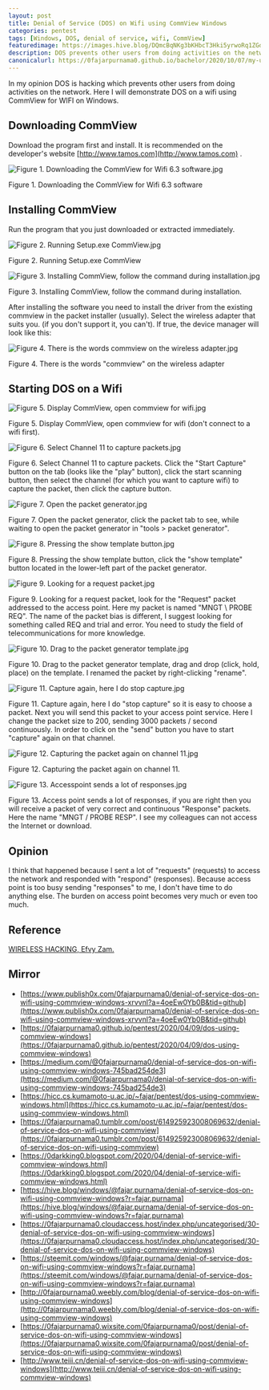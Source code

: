 ```yaml
---
layout: post
title: Denial of Service (DOS) on Wifi using CommView Windows
categories: pentest
tags: [Windows, DOS, denial of service, wifi, CommView]
featuredimage: https://images.hive.blog/DQmcBqNKg3bKHbcT3Hki5yrwoRq1ZGd7pWSxngU3eLp4aVH/Figure%2013.%20Accesspoint%20sends%20a%20lot%20of%20responses.jpg
description: DOS prevents other users from doing activities on the network. Here I will demonstrate DOS on a wifi using CommView for WiFi on Windows.
canonicalurl: https://0fajarpurnama0.github.io/bachelor/2020/10/07/my-undergraduate-electrical-materials-assignment-collection
---
```


In my opinion DOS is hacking which prevents other users from doing activities on the network. Here I will demonstrate DOS on a wifi using CommView for WIFI on Windows.

## Downloading CommView

Download the program first and install. It is recommended on the developer's website [http://www.tamos.com](http://www.tamos.com) .


![Figure 1. Downloading the CommView for Wifi 6.3 software.jpg](https://images.hive.blog/DQmf3iGWoFQU7eth3szNBwNt9movuDJvnAxJpPWUKmdvvdx/Figure%201.%20Downloading%20the%20CommView%20for%20Wifi%206.3%20software.jpg)


Figure 1\. Downloading the CommView for Wifi 6.3 software



## Installing CommView

Run the program that you just downloaded or extracted immediately.


![Figure 2. Running Setup.exe CommView.jpg](https://images.hive.blog/DQmbBfJyX2tqNAHNfGeTguaRjppQbqLzm2nLL9JbgBjTvc8/Figure%202.%20Running%20Setup.exe%20CommView.jpg)


Figure 2\. Running Setup.exe CommView


![Figure 3. Installing CommView, follow the command during installation.jpg](https://images.hive.blog/DQmUKu68HS1v4CoczB4nnauSSbpVDQTAgPpYLjbwzkmTXsB/Figure%203.%20Installing%20CommView,%20follow%20the%20command%20during%20installation.jpg)


Figure 3\. Installing CommView, follow the command during installation.



After installing the software you need to install the driver from the existing commview in the packet installer (usually). Select the wireless adapter that suits you. (if you don't support it, you can't). If true, the device manager will look like this:


![Figure 4. There is the words commview on the wireless adapter.jpg](https://images.hive.blog/DQmZe5YQFM6xMwUB1DzubaLEapJkp6SiWUDeW2KwsunYRUv/Figure%204.%20There%20is%20the%20words%20commview%20on%20the%20wireless%20adapter.jpg)


Figure 4\. There is the words "commview" on the wireless adapter



## Starting DOS on a Wifi


![Figure 5. Display CommView, open commview for wifi.jpg](https://images.hive.blog/DQmdJQM5nSMkpBktxvamU9fqrVekS3o8qXwyKxS7RHw4g7z/Figure%205.%20Display%20CommView,%20open%20commview%20for%20wifi.jpg)


Figure 5\. Display CommView, open commview for wifi (don't connect to a wifi first).


![Figure 6. Select Channel 11 to capture packets.jpg](https://images.hive.blog/DQmYUqPXqxP1BixjtQpvEVmd2SioaPet1ehV5Hdkzmn3JJK/Figure%206.%20Select%20Channel%2011%20to%20capture%20packets.jpg)


Figure 6\. Select Channel 11 to capture packets. Click the "Start Capture" button on the tab (looks like the "play" button), click the start scanning button, then select the channel (for which you want to capture wifi) to capture the packet, then click the capture button.


![Figure 7. Open the packet generator.jpg](https://images.hive.blog/DQmdv7U8RFf8FtMhZRec5YNywvSK6eQ8By3thX3VVYSG2vy/Figure%207.%20Open%20the%20packet%20generator.jpg)


Figure 7\. Open the packet generator, click the packet tab to see, while waiting to open the packet generator in "tools > packet generator".


![Figure 8. Pressing the show template button.jpg](https://images.hive.blog/DQmQPKdbTg4uZm6vZ6TjMgfUq2NkEzEXnQrsr4ngj3BEQMr/Figure%208.%20Pressing%20the%20show%20template%20button.jpg)


Figure 8\. Pressing the show template button, click the "show template" button located in the lower-left part of the packet generator.


![Figure 9. Looking for a request packet.jpg](https://images.hive.blog/DQmdopETccSiQebBtvyJKmDk9iXvfZSUEJ7Gqk7H7T76tDA/Figure%209.%20Looking%20for%20a%20request%20packet.jpg)


Figure 9\. Looking for a request packet, look for the "Request" packet addressed to the access point. Here my packet is named "MNGT \ PROBE REQ". The name of the packet bias is different, I suggest looking for something called REQ and trial and error. You need to study the field of telecommunications for more knowledge.


![Figure 10. Drag to the packet generator template.jpg](https://images.hive.blog/DQmQReLbYQFKxCkBRif2w8kUDGScyUKmgNpxBspb4k7wmJ4/Figure%2010.%20Drag%20to%20the%20packet%20generator%20template.jpg)


Figure 10\. Drag to the packet generator template, drag and drop (click, hold, place) on the template. I renamed the packet by right-clicking "rename".


![Figure 11. Capture again, here I do stop capture.jpg](https://images.hive.blog/DQmUWBtYWvMLLepKq6296pBHgwVbBGdP8Nnrgy4rY177XJN/Figure%2011.%20Capture%20again,%20here%20I%20do%20stop%20capture.jpg)


Figure 11\. Capture again, here I do "stop capture" so it is easy to choose a packet. Next you will send this packet to your access point service. Here I change the packet size to 200, sending 3000 packets / second continuously. In order to click on the "send" button you have to start "capture" again on that channel.


![Figure 12. Capturing the packet again on channel 11.jpg](https://images.hive.blog/DQmNmzwrKsGYvUxnzGURaVJMFJBFEX3PPGshdrgtRoTPt7G/Figure%2012.%20Capturing%20the%20packet%20again%20on%20channel%2011.jpg)


Figure 12\. Capturing the packet again on channel 11\.


![Figure 13. Accesspoint sends a lot of responses.jpg](https://images.hive.blog/DQmcBqNKg3bKHbcT3Hki5yrwoRq1ZGd7pWSxngU3eLp4aVH/Figure%2013.%20Accesspoint%20sends%20a%20lot%20of%20responses.jpg)


Figure 13\. Access point sends a lot of responses, if you are right then you will receive a packet of very correct and continuous "Response" packets. Here the name "MNGT / PROBE RESP". I see my colleagues can not access the Internet or download.



## Opinion

I think that happened because I sent a lot of "requests" (requests) to access the network and responded with "respond" (responses). Because access point is too busy sending "responses" to me, I don't have time to do anything else. The burden on access point becomes very much or even too much.

## Reference

[WIRELESS HACKING, Efvy Zam.](https://www.goodreads.com/book/show/30254807-buku-sakti-wireless-hacking)

## Mirror

*   [https://www.publish0x.com/0fajarpurnama0/denial-of-service-dos-on-wifi-using-commview-windows-xrvvnl?a=4oeEw0Yb0B&tid=github](https://www.publish0x.com/0fajarpurnama0/denial-of-service-dos-on-wifi-using-commview-windows-xrvvnl?a=4oeEw0Yb0B&tid=github)
*   [https://0fajarpurnama0.github.io/pentest/2020/04/09/dos-using-commview-windows](https://0fajarpurnama0.github.io/pentest/2020/04/09/dos-using-commview-windows)
*   [https://medium.com/@0fajarpurnama0/denial-of-service-dos-on-wifi-using-commview-windows-745bad254de3](https://medium.com/@0fajarpurnama0/denial-of-service-dos-on-wifi-using-commview-windows-745bad254de3)
*   [https://hicc.cs.kumamoto-u.ac.jp/~fajar/pentest/dos-using-commview-windows.html](https://hicc.cs.kumamoto-u.ac.jp/~fajar/pentest/dos-using-commview-windows.html)
*   [https://0fajarpurnama0.tumblr.com/post/614925923008069632/denial-of-service-dos-on-wifi-using-commview](https://0fajarpurnama0.tumblr.com/post/614925923008069632/denial-of-service-dos-on-wifi-using-commview)
*   [https://0darkking0.blogspot.com/2020/04/denial-of-service-wifi-commview-windows.html](https://0darkking0.blogspot.com/2020/04/denial-of-service-wifi-commview-windows.html)
*   [https://hive.blog/windows/@fajar.purnama/denial-of-service-dos-on-wifi-using-commview-windows?r=fajar.purnama](https://hive.blog/windows/@fajar.purnama/denial-of-service-dos-on-wifi-using-commview-windows?r=fajar.purnama)
*   [https://0fajarpurnama0.cloudaccess.host/index.php/uncategorised/30-denial-of-service-dos-on-wifi-using-commview-windows](https://0fajarpurnama0.cloudaccess.host/index.php/uncategorised/30-denial-of-service-dos-on-wifi-using-commview-windows)
*   [https://steemit.com/windows/@fajar.purnama/denial-of-service-dos-on-wifi-using-commview-windows?r=fajar.purnama](https://steemit.com/windows/@fajar.purnama/denial-of-service-dos-on-wifi-using-commview-windows?r=fajar.purnama)
*   [http://0fajarpurnama0.weebly.com/blog/denial-of-service-dos-on-wifi-using-commview-windows](http://0fajarpurnama0.weebly.com/blog/denial-of-service-dos-on-wifi-using-commview-windows)
*   [https://0fajarpurnama0.wixsite.com/0fajarpurnama0/post/denial-of-service-dos-on-wifi-using-commview-windows](https://0fajarpurnama0.wixsite.com/0fajarpurnama0/post/denial-of-service-dos-on-wifi-using-commview-windows)
*   [http://www.teiii.cn/denial-of-service-dos-on-wifi-using-commview-windows](http://www.teiii.cn/denial-of-service-dos-on-wifi-using-commview-windows)
